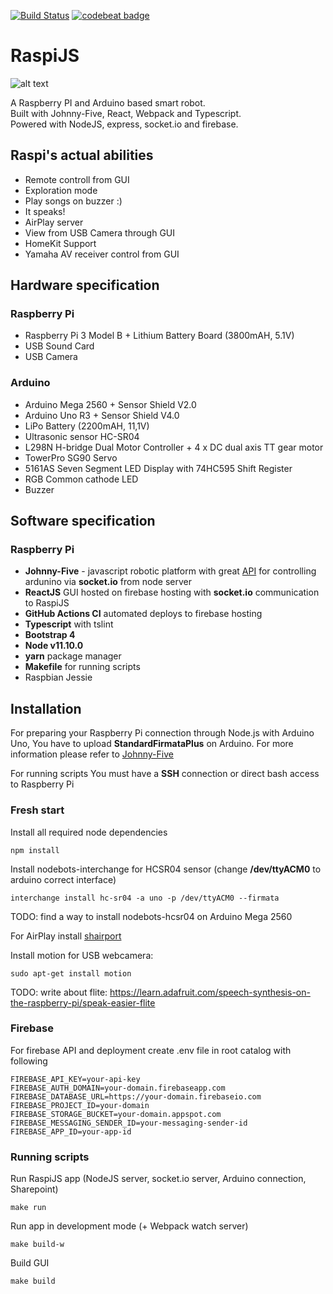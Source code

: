 [![Build Status](https://github.com/daymosik/raspi-js/workflows/build/badge.svg)](https://github.com/daymosik/raspi-js/actions?query=workflow%3Abuild)
[![codebeat badge](https://codebeat.co/badges/e6723bd6-9439-4147-bc3d-12e1baabb89b)](https://codebeat.co/projects/github-com-daymosik-raspi-js-master)

RaspiJS 
====

![alt text](https://raw.githubusercontent.com/daymosik/raspi-js/master/app/src/assets/images/logo-vertical.png)

A Raspberry PI and Arduino based smart robot.  
Built with Johnny-Five, React, Webpack and Typescript.  
Powered with NodeJS, express, socket.io and firebase.  

## Raspi's actual abilities ##

* Remote controll from GUI
* Exploration mode
* Play songs on buzzer :)
* It speaks!
* AirPlay server
* View from USB Camera through GUI
* HomeKit Support
* Yamaha AV receiver control from GUI

## Hardware specification ##

### Raspberry Pi ###

* Raspberry Pi 3 Model B + Lithium Battery Board (3800mAH, 5.1V)
* USB Sound Card
* USB Camera

### Arduino ###

* Arduino Mega 2560 + Sensor Shield V2.0
* Arduino Uno R3 + Sensor Shield V4.0
* LiPo Battery (2200mAH, 11,1V)
* Ultrasonic sensor HC-SR04
* L298N H-bridge Dual Motor Controller + 4 x DC dual axis TT gear motor
* TowerPro SG90 Servo
* 5161AS Seven Segment LED Display with 74HC595 Shift Register
* RGB Common cathode LED
* Buzzer

## Software specification ##

### Raspberry Pi ###

* **Johnny-Five** - javascript robotic platform with great [API](http://johnny-five.io/api/) for controlling ardunino via **socket.io** from node server
* **ReactJS** GUI hosted on firebase hosting with **socket.io** communication to RaspiJS 
* **GitHub Actions CI** automated deploys to firebase hosting
* **Typescript** with tslint
* **Bootstrap 4**
* **Node v11.10.0**
* **yarn** package manager
* **Makefile** for running scripts
* Raspbian Jessie

## Installation ##

For preparing your Raspberry Pi connection through Node.js with Arduino Uno, You have to upload **StandardFirmataPlus** on Arduino. For more information please refer to [Johnny-Five](http://johnny-five.io)

For running scripts You must have a **SSH** connection or direct bash access to Raspberry Pi  

### Fresh start ###

Install all required node dependencies 
```
npm install
```

Install nodebots-interchange for HCSR04 sensor (change **/dev/ttyACM0** to arduino correct interface)
```
interchange install hc-sr04 -a uno -p /dev/ttyACM0 --firmata
```
TODO: find a way to install nodebots-hcsr04 on Arduino Mega 2560

For AirPlay install [shairport](https://github.com/abrasive/shairport)

Install motion for USB webcamera:
```
sudo apt-get install motion
```

TODO: write about flite: https://learn.adafruit.com/speech-synthesis-on-the-raspberry-pi/speak-easier-flite

### Firebase ###

For firebase API and deployment create .env file in root catalog with following

```
FIREBASE_API_KEY=your-api-key
FIREBASE_AUTH_DOMAIN=your-domain.firebaseapp.com
FIREBASE_DATABASE_URL=https://your-domain.firebaseio.com
FIREBASE_PROJECT_ID=your-domain
FIREBASE_STORAGE_BUCKET=your-domain.appspot.com
FIREBASE_MESSAGING_SENDER_ID=your-messaging-sender-id
FIREBASE_APP_ID=your-app-id
```

### Running scripts ###

Run RaspiJS app
(NodeJS server, socket.io server, Arduino connection, Sharepoint)
```
make run
```

Run app in development mode
(+ Webpack watch server)
```
make build-w
```

Build GUI
```
make build
```


